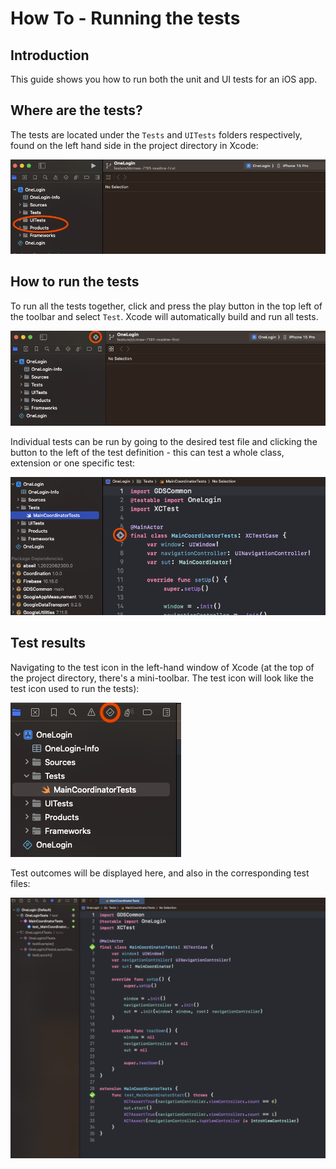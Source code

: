 # How To - Running the tests

## Introduction

This guide shows you how to run both the unit and UI tests for an iOS app.

## Where are the tests?

The tests are located under the `Tests` and `UITests` folders respectively, found on the left hand side in the project directory in Xcode:

<div style="width: 100%; max-width: 800px; margin-left: auto; margin-right: auto;">

![Screenshot showing the project directory in Xcode](assets/running-the-tests/project-directory.png)

</div>

## How to run the tests

To run all the tests together, click and press the play button in the top left of the toolbar and select `Test`. Xcode will automatically build and run all tests.

<div style="width: 100%; max-width: 800px; margin-left: auto; margin-right: auto;">

![Screenshot showing the project directory in Xcode](assets/running-the-tests/run-tests-button.png)

</div>

Individual tests can be run by going to the desired test file and clicking the button to the left of the test definition - this can test a whole class, extension or one specific test:

<div style="width: 100%; max-width: 800px; margin-left: auto; margin-right: auto;">

![Screenshot showing the project directory in Xcode](assets/running-the-tests/individual-test.png)

</div>

## Test results

Navigating to the test icon in the left-hand window of Xcode (at the top of the project directory, there's a mini-toolbar. The test icon will look like the test icon used to run the tests):

<div style="width: 100%; max-width: 800px; margin-left: auto; margin-right: auto;">

![Screenshot showing the project directory in Xcode](assets/running-the-tests/test-panel.png)

</div>

Test outcomes will be displayed here, and also in the corresponding test files:

<div style="width: 100%; max-width: 800px; margin-left: auto; margin-right: auto;">

![Screenshot showing the project directory in Xcode](assets/running-the-tests/test-results.png)

</div>

